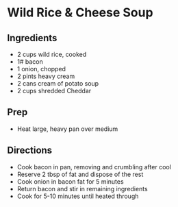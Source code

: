 # Wild Rice & Cheese Soup

## Ingredients

- 2 cups wild rice, cooked
- 1# bacon
- 1 onion, chopped
- 2 pints heavy cream
- 2 cans cream of potato soup
- 2 cups shredded Cheddar

## Prep

- Heat large, heavy pan over medium

## Directions

- Cook bacon in pan, removing and crumbling after cool
- Reserve 2 tbsp of fat and dispose of the rest
- Cook onion in bacon fat for 5 minutes
- Return bacon and stir in remaining ingredients
- Cook for 5-10 minutes until heated through
